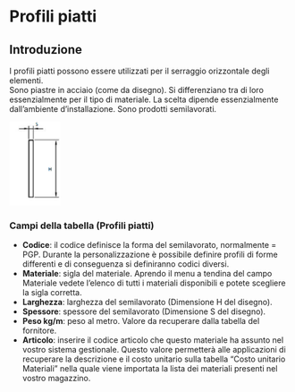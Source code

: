 # Profili piatti

## Introduzione
I profili piatti possono essere utilizzati per il serraggio orizzontale degli elementi.  
Sono piastre in acciaio (come da disegno).  Si differenziano tra di loro essenzialmente per il tipo di materiale. La scelta dipende essenzialmente dall’ambiente d’installazione. Sono prodotti semilavorati.



<img src="img/ProfiliPiatti.png" height="150px">

### Campi della tabella (Profili piatti)
- **Codice**: il codice definisce la forma del semilavorato, normalmente = PGP. Durante la personalizzazione è possibile definire profili di forme differenti e di conseguenza si definiranno codici diversi.
- **Materiale**: sigla del materiale. Aprendo il menu a tendina del campo Materiale vedete l’elenco di tutti i materiali disponibili e potete scegliere la sigla corretta.
- **Larghezza**: larghezza del semilavorato (Dimensione H del disegno).
- **Spessore**: spessore del semilavorato (Dimensione S del disegno).
- **Peso kg/m**: peso al metro. Valore da recuperare dalla tabella del fornitore.
- **Articolo**: inserire il codice articolo che questo materiale ha assunto nel vostro sistema gestionale. Questo valore permetterà alle applicazioni di recuperare la descrizione e il costo unitario sulla tabella “Costo unitario Materiali” nella quale viene importata la lista dei materiali presenti nel vostro magazzino.
